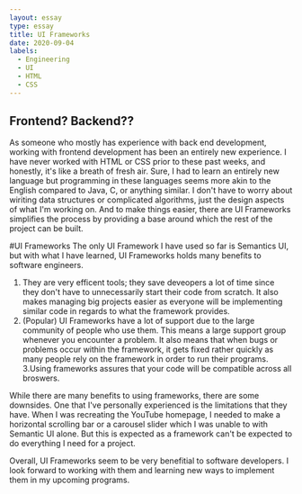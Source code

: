```yaml
---
layout: essay
type: essay
title: UI Frameworks
date: 2020-09-04
labels:
  - Engineering
  - UI
  - HTML
  - CSS
---
```


## Frontend? Backend??
As someone who mostly has experience with back end development, working with frontend development has been an entirely new experience. I have never worked with HTML or CSS prior to these past weeks, and honestly, it's like a breath of fresh air. Sure, I had to learn an entirely new language but programming in these languages seems more akin to the English compared to Java, C, or anything similar. I don't have to worry about wiriting data structures or complicated algorithms, just the design aspects of what I'm working on. And to make things easier, there are UI Frameworks simplifies the process by providing a base around which the rest of the project can be built.

#UI Frameworks
The only UI Framework I have used so far is Semantics UI, but with what I have learned, UI Frameworks holds many benefits to software engineers.
1. They are very efficent tools; they save deveopers a lot of time since they don't have to unnecessarily start their code from scratch. It also makes managing big projects easier as everyone will be implementing similar code in regards to what the framework provides. 
2. (Popular) UI Frameworks have a lot of support due to the large community of people who use them. This means a large support group whenever you encounter a problem. It also means that when bugs or problems occur within the framework, it gets fixed rather quickly as many people rely on the framework in order to run their programs.
3.Using frameworks assures that your code will be compatible across all broswers.

While there are many benefits to using frameworks, there are some downsides. One that I've personally experienced is the limitations that they have. When I was recreating the YouTube homepage, I needed to make a horizontal scrolling bar or a carousel slider which I was unable to with Semantic UI alone. But this is expected as a framework can't be expected to do everything I need for a project. 

Overall, UI Frameworks seem to be very benefitial to software developers. I look forward to working with them and learning new ways to implement them in my upcoming programs.

